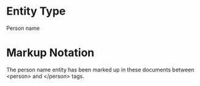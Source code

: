 # Entity Type
Person name
# Markup Notation
The person name entity has been marked up in these documents between &lt;person&gt; and &lt;/person&gt; tags.
